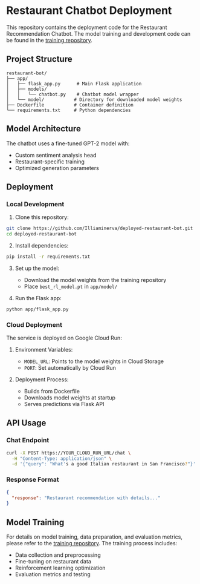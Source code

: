 # Restaurant Chatbot Deployment

This repository contains the deployment code for the Restaurant Recommendation Chatbot. The model training and development code can be found in the [training repository](https://github.com/Illiaminerva/yelp-bot).

## Project Structure

```
restaurant-bot/
├── app/
│   ├── flask_app.py      # Main Flask application
│   ├── models/
│   │   └── chatbot.py    # Chatbot model wrapper
│   └── model/           # Directory for downloaded model weights
├── Dockerfile           # Container definition
└── requirements.txt     # Python dependencies
```

## Model Architecture

The chatbot uses a fine-tuned GPT-2 model with:
- Custom sentiment analysis head
- Restaurant-specific training
- Optimized generation parameters

## Deployment

### Local Development

1. Clone this repository:
```bash
git clone https://github.com/Illiaminerva/deployed-restaurant-bot.git
cd deployed-restaurant-bot
```

2. Install dependencies:
```bash
pip install -r requirements.txt
```

3. Set up the model:
   - Download the model weights from the training repository
   - Place `best_rl_model.pt` in `app/model/`

4. Run the Flask app:
```bash
python app/flask_app.py
```

### Cloud Deployment

The service is deployed on Google Cloud Run:
1. Environment Variables:
   - `MODEL_URL`: Points to the model weights in Cloud Storage
   - `PORT`: Set automatically by Cloud Run

2. Deployment Process:
   - Builds from Dockerfile
   - Downloads model weights at startup
   - Serves predictions via Flask API

## API Usage

### Chat Endpoint

```bash
curl -X POST https://YOUR_CLOUD_RUN_URL/chat \
  -H "Content-Type: application/json" \
  -d '{"query": "What's a good Italian restaurant in San Francisco?"}'
```

### Response Format

```json
{
  "response": "Restaurant recommendation with details..."
}
```

## Model Training

For details on model training, data preparation, and evaluation metrics, please refer to the [training repository](https://github.com/Illiaminerva/yelp-bot). The training process includes:
- Data collection and preprocessing
- Fine-tuning on restaurant data
- Reinforcement learning optimization
- Evaluation metrics and testing
